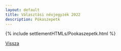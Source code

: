 ```yaml
---
layout: default
title: Választási névjegyzék 2022
description: Pókaszepetk
---
```


{% include settlementHTMLs/Pookaszepetk.html %}

[Vissza](./)